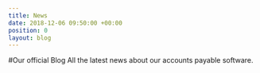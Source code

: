 ```yaml
---
title: News
date: 2018-12-06 09:50:00 +00:00
position: 0
layout: blog
---
```


#Our official Blog
All the latest news about our accounts payable software.

